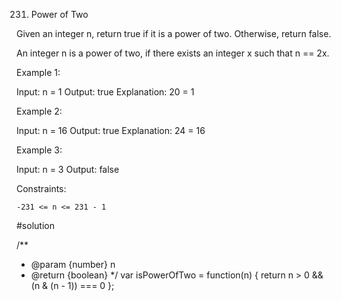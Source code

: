 231. Power of Two

Given an integer n, return true if it is a power of two. Otherwise, return false.

An integer n is a power of two, if there exists an integer x such that n == 2x.

 

Example 1:

Input: n = 1
Output: true
Explanation: 20 = 1

Example 2:

Input: n = 16
Output: true
Explanation: 24 = 16

Example 3:

Input: n = 3
Output: false

 

Constraints:

    -231 <= n <= 231 - 1


#solution


/**
 * @param {number} n
 * @return {boolean}
 */
var isPowerOfTwo = function(n) {
    return n > 0 && (n & (n - 1)) === 0
};
